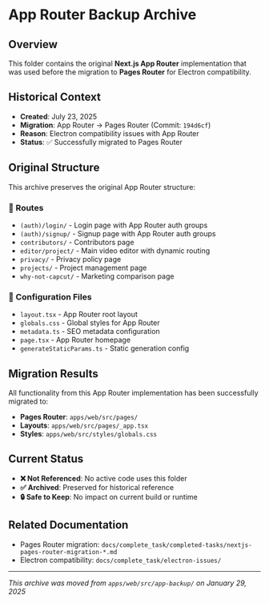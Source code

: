 # App Router Backup Archive

## Overview
This folder contains the original **Next.js App Router** implementation that was used before the migration to **Pages Router** for Electron compatibility.

## Historical Context
- **Created**: July 23, 2025
- **Migration**: App Router → Pages Router (Commit: `194d6cf`)
- **Reason**: Electron compatibility issues with App Router
- **Status**: ✅ Successfully migrated to Pages Router

## Original Structure
This archive preserves the original App Router structure:

### 📁 Routes
- `(auth)/login/` - Login page with App Router auth groups
- `(auth)/signup/` - Signup page with App Router auth groups  
- `contributors/` - Contributors page
- `editor/project/` - Main video editor with dynamic routing
- `privacy/` - Privacy policy page
- `projects/` - Project management page
- `why-not-capcut/` - Marketing comparison page

### 📄 Configuration Files
- `layout.tsx` - App Router root layout
- `globals.css` - Global styles for App Router
- `metadata.ts` - SEO metadata configuration
- `page.tsx` - App Router homepage
- `generateStaticParams.ts` - Static generation config

## Migration Results
All functionality from this App Router implementation has been successfully migrated to:
- **Pages Router**: `apps/web/src/pages/`
- **Layouts**: `apps/web/src/pages/_app.tsx`
- **Styles**: `apps/web/src/styles/globals.css`

## Current Status
- **❌ Not Referenced**: No active code uses this folder
- **✅ Archived**: Preserved for historical reference
- **🔒 Safe to Keep**: No impact on current build or runtime

## Related Documentation
- Pages Router migration: `docs/complete_task/completed-tasks/nextjs-pages-router-migration-*.md`
- Electron compatibility: `docs/complete_task/electron-issues/`

---
*This archive was moved from `apps/web/src/app-backup/` on January 29, 2025*